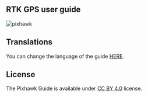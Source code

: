 ## RTK GPS user guide

![pixhawk](../images/rtk.jpg)


## Translations

You can change the language of the guide [HERE](https://drotek.gitbooks.io/rtk-gps/fr/).


## License

The Pixhawk Guide is available under [CC BY 4.0](https://creativecommons.org/licenses/by/4.0/) license. 



